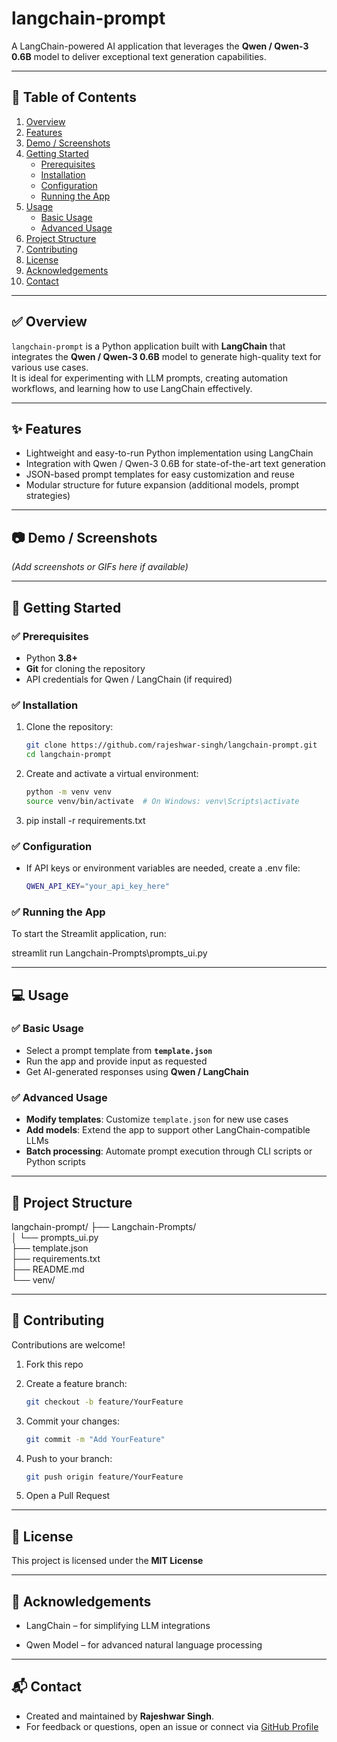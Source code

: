 # langchain-prompt

A LangChain-powered AI application that leverages the **Qwen / Qwen-3 0.6B** model to deliver exceptional text generation capabilities.

---

## 📌 Table of Contents

1. [Overview](#overview)  
2. [Features](#features)  
3. [Demo / Screenshots](#demo--screenshots)  
4. [Getting Started](#getting-started)  
   - [Prerequisites](#prerequisites)  
   - [Installation](#installation)  
   - [Configuration](#configuration)  
   - [Running the App](#running-the-app)  
5. [Usage](#usage)  
   - [Basic Usage](#basic-usage)  
   - [Advanced Usage](#advanced-usage)  
6. [Project Structure](#project-structure)  
7. [Contributing](#contributing)  
8. [License](#license)  
9. [Acknowledgements](#acknowledgements)  
10. [Contact](#contact)

---


## ✅ Overview

`langchain-prompt` is a Python application built with **LangChain** that integrates the **Qwen / Qwen-3 0.6B** model to generate high-quality text for various use cases.  
It is ideal for experimenting with LLM prompts, creating automation workflows, and learning how to use LangChain effectively.

---

## ✨ Features

- Lightweight and easy-to-run Python implementation using LangChain  
- Integration with Qwen / Qwen-3 0.6B for state-of-the-art text generation  
- JSON-based prompt templates for easy customization and reuse  
- Modular structure for future expansion (additional models, prompt strategies)

---

## 📷 Demo / Screenshots

*(Add screenshots or GIFs here if available)*

---

## 🚀 Getting Started

### ✅ Prerequisites

- Python **3.8+**  
- **Git** for cloning the repository  
- API credentials for Qwen / LangChain (if required)

### ✅ Installation

1. Clone the repository:

   ```bash
   git clone https://github.com/rajeshwar-singh/langchain-prompt.git
   cd langchain-prompt
   
2. Create and activate a virtual environment:
   ```bash
   python -m venv venv
   source venv/bin/activate  # On Windows: venv\Scripts\activate

3. pip install -r requirements.txt

### ✅ Configuration
- If API keys or environment variables are needed, create a .env file:
   ```bash
   QWEN_API_KEY="your_api_key_here"

### ✅ Running the App
  To start the Streamlit application, run:
   
   streamlit run Langchain-Prompts\prompts_ui.py
   
---

## 💻 Usage

### ✅ Basic Usage
- Select a prompt template from **`template.json`**
- Run the app and provide input as requested
- Get AI-generated responses using **Qwen / LangChain**

### ✅ Advanced Usage
- **Modify templates**: Customize `template.json` for new use cases
- **Add models**: Extend the app to support other LangChain-compatible LLMs
- **Batch processing**: Automate prompt execution through CLI scripts or Python scripts

---

## 📂 Project Structure

langchain-prompt/
├── Langchain-Prompts/            
│   └── prompts_ui.py             
├── template.json                 
├── requirements.txt            
├── README.md                    
└── venv/  

---

## 🤝 Contributing
Contributions are welcome!
 1. Fork this repo
    
 2. Create a feature branch:
    ```bash
    git checkout -b feature/YourFeature
    
 3. Commit your changes:
    ```bash
    git commit -m "Add YourFeature"
    
 4. Push to your branch:
    ```bash
    git push origin feature/YourFeature

 5. Open a Pull Request

---

## 📜 License
This project is licensed under the **MIT License**

---

## 🙌 Acknowledgements
- LangChain
   – for simplifying LLM integrations

- Qwen Model
   – for advanced natural language processing
---

## 📬 Contact
- Created and maintained by **Rajeshwar Singh**.
- For feedback or questions, open an issue or connect via [GitHub Profile](https://github.com/rajeshwar-singh)





